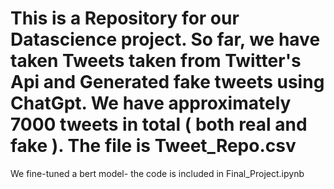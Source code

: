 # This is a Repository for our Datascience project. So far, we have taken Tweets taken from Twitter's Api and Generated fake tweets using ChatGpt. We have approximately 7000 tweets in total ( both real and fake ). The file is Tweet_Repo.csv
We fine-tuned a bert model- the code is included in Final_Project.ipynb
